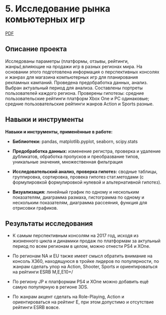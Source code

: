 
# 5. Исследование рынка комьютерных игр

[PDF]()     

## Описание проекта

Исследованы параметры (платформы, отзывы, рейтинги, жанры),влияющие на продажи игр в разных регионах мира. На основании этого подготовлена информация о перспективных консолях и жанрах для магазина компьютерных игр для планирования рекламных кампаний. Проведена предобработка данных, анализ. Выбран актуальный период для анализа. Составлены портреты пользователей каждого региона. Проверены гипотезы: средние пользовательские рейтинги платформ Xbox One и PC одинаковые; средние пользовательские рейтинги жанров Action и Sports разные. 

## Навыки и инструменты

**Навыки и инструменты, применённые в работе:**

* **Библиотеки:** pandas, matplotlib.pyplot, seaborn, scipy.stats

* **Предобработка данных:** изменение регистра, проверка и удаление дубликатов, обработка пропусков и преобразвание типов, уникальные значения, множественная фильтрация

* **Исследовательский анализ, проверка гипотез:** сводные таблицы, группировка, сортировка, провека гипотез стат.методами (с формулировкой формулировкой нулевой и альтернативной гипотез).
* **Визуализация:** линейный график по одному и нескольким показателям, диаграмма размаха, гистограмма по одному и нескольким показателям, диаграмма рассеяния, функция для отрисовки графиков.
 
## 

## Результаты исследования

* К самым перспективным консолям на 2017 год, исходя из жизненного цикла и динамики продаж по платформам за актульный период по всем регионам в целом, можно отнести PS4 и XOne. 

* По регионам NA и EU также имеет смысл обратить внимание на консоль X360, находящуюся в тройке лидеров по популярности, по жанрам сделать упор на Action, Shooter, Sports и ориентироваться на рейтинги ESRB M,E,E10+/

* По региону JP к платформам PS4 и XOne можно добавить ещё самую популярную в регионе 3DS.

* По жанрам акцент сделать на Role-Playing, Action и ориентироваться на рейтинг E, при этом допустимо и отсутствие рейтинги ESRB вовсе.

